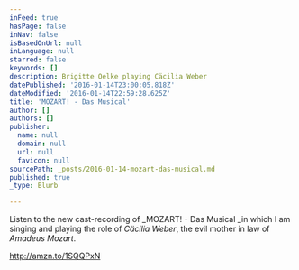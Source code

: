 ```yaml
---
inFeed: true
hasPage: false
inNav: false
isBasedOnUrl: null
inLanguage: null
starred: false
keywords: []
description: Brigitte Oelke playing Cäcilia Weber
datePublished: '2016-01-14T23:00:05.818Z'
dateModified: '2016-01-14T22:59:28.625Z'
title: 'MOZART! - Das Musical'
author: []
authors: []
publisher:
  name: null
  domain: null
  url: null
  favicon: null
sourcePath: _posts/2016-01-14-mozart-das-musical.md
published: true
_type: Blurb

---
```

Listen to the new cast-recording of _MOZART! - Das Musical _in which I am singing and playing the role of _Cäcilia Weber_, the evil mother in law of _Amadeus Mozart_.

http://amzn.to/1SQQPxN